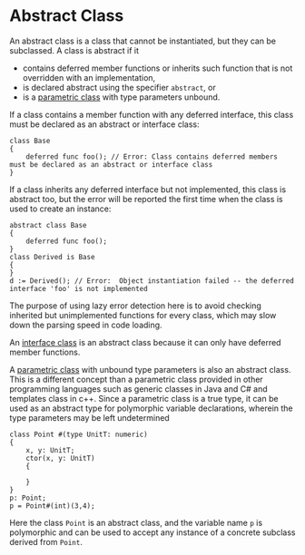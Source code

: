 # Abstract Class

An abstract class is a class that cannot be instantiated, but they can be subclassed. A class is abstract if it

* contains deferred member functions or inherits such function that is not overridden with an implementation,
* is declared abstract using the specifier `abstract`, or
* is a [parametric class](ParametricClass.md) with type parameters unbound.

If a class contains a member function with any deferred interface, this class must be declared as an abstract or interface class:
```Altro
class Base
{
    deferred func foo(); // Error: Class contains deferred members must be declared as an abstract or interface class
}
```
If a class inherits any deferred interface but not implemented, this class is abstract too, but the error will be reported the first time when the class is used to create an instance:
```Altro
abstract class Base
{
    deferred func foo();
}
class Derived is Base
{
}
d := Derived(); // Error:  Object instantiation failed -- the deferred interface 'foo' is not implemented
```
The purpose of using lazy error detection here is to avoid checking inherited but unimplemented functions for every class, which may slow down the parsing speed in code loading.

An [interface class](InterfaceClass.md) is an abstract class because it can only have deferred member functions.  

A [parametric class](ParametricClass.md) with unbound type parameters is also an abstract class. This is a different concept than a parametric class provided in other programming languages such as generic classes in Java and C# and templates class in c++. Since a parametric class is a true type, it can be used as an abstract type for polymorphic variable declarations, wherein the type parameters may be left undetermined
```Altro
class Point #(type UnitT: numeric)
{
    x, y: UnitT;
    ctor(x, y: UnitT)
    {
       
    }
}
p: Point;
p = Point#(int)(3,4);
```
Here the class `Point` is an abstract class, and the variable name `p` is polymorphic and can be used to accept any instance of a concrete subclass derived from `Point`.
